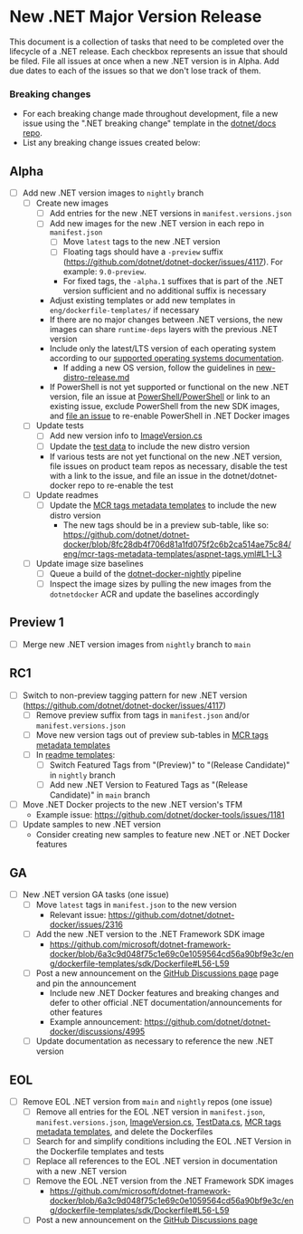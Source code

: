 # New .NET Major Version Release

This document is a collection of tasks that need to be completed over the lifecycle of a .NET release.
Each checkbox represents an issue that should be filed.
File all issues at once when a new .NET version is in Alpha.
Add due dates to each of the issues so that we don't lose track of them.

### Breaking changes
- For each breaking change made throughout development, file a new issue using the ".NET breaking change" template in the [dotnet/docs repo](https://github.com/dotnet/docs/issues/new/choose).
- List any breaking change issues created below:

## Alpha
- [ ] Add new .NET version images to `nightly` branch
    - [ ] Create new images
        - [ ] Add entries for the new .NET versions in `manifest.versions.json`
        - [ ] Add new images for the new .NET version in each repo in `manifest.json`
            - [ ] Move `latest` tags to the new .NET version
            - [ ] Floating tags should have a `-preview` suffix (https://github.com/dotnet/dotnet-docker/issues/4117). For example: `9.0-preview`.
            - For fixed tags, the `-alpha.1` suffixes that is part of the .NET version sufficient and no additional suffix is necessary
        - Adjust existing templates or add new templates in `eng/dockerfile-templates/` if necessary
        - If there are no major changes between .NET versions, the new images can share `runtime-deps` layers with the previous .NET version
        - Include only the latest/LTS version of each operating system according to our [supported operating systems documentation](https://github.com/dotnet/dotnet-docker/blob/main/documentation/supported-platforms.md#operating-systems).
            - If adding a new OS version, follow the guidelines in [new-distro-release.md](https://raw.githubusercontent.com/dotnet/dotnet-docker/main/.github/ISSUE_TEMPLATE/releases/new-distro-release.md)
        - If PowerShell is not yet supported or functional on the new .NET version, file an issue at [PowerShell/PowerShell](https://github.com/PowerShell/PowerShell/issues) or link to an existing issue, exclude PowerShell from the new SDK images, and [file an issue](https://github.com/dotnet/dotnet-docker/issues/new/choose) to re-enable PowerShell in .NET Docker images
    - [ ] Update tests
        - [ ] Add new version info to [ImageVersion.cs](https://github.com/dotnet/dotnet-docker/blob/nightly/tests/Microsoft.DotNet.Docker.Tests/ImageVersion.cs)
        - [ ] Update the [test data](https://github.com/dotnet/dotnet-docker/blob/nightly/tests/Microsoft.DotNet.Docker.Tests/TestData.cs) to include the new distro version
        - If various tests are not yet functional on the new .NET version, file issues on product team repos as necessary, disable the test with a link to the issue, and file an issue in the dotnet/dotnet-docker repo to re-enable the test
    - [ ] Update readmes
        - [ ] Update the [MCR tags metadata templates](https://github.com/dotnet/dotnet-docker/tree/main/eng/mcr-tags-metadata-templates) to include the new distro version
            - The new tags should be in a preview sub-table, like so: https://github.com/dotnet/dotnet-docker/blob/8fc28db4f706d81a1fd075f2c6b2ca514ae75c84/eng/mcr-tags-metadata-templates/aspnet-tags.yml#L1-L3
    - [ ] Update image size baselines
        - [ ] Queue a build of the [dotnet-docker-nightly](https://dev.azure.com/dnceng/internal/_build?definitionId=359) pipeline
        - [ ] Inspect the image sizes by pulling the new images from the `dotnetdocker` ACR and update the baselines accordingly

## Preview 1
- [ ] Merge new .NET version images from `nightly` branch to `main`

## RC1
- [ ] Switch to non-preview tagging pattern for new .NET version (https://github.com/dotnet/dotnet-docker/issues/4117)
    - [ ] Remove preview suffix from tags in `manifest.json` and/or `manifest.versions.json`
    - [ ] Move new version tags out of preview sub-tables in [MCR tags metadata templates](https://github.com/dotnet/dotnet-docker/tree/main/eng/mcr-tags-metadata-templates)
    - [ ] In [readme templates](https://github.com/dotnet/dotnet-docker/blob/main/eng/readme-templates/FeaturedTags.md):
        - [ ] Switch Featured Tags from "(Preview)" to "(Release Candidate)" in `nightly` branch
        - [ ] Add new .NET Version to Featured Tags as "(Release Candidate)" in `main` branch
- [ ] Move .NET Docker projects to the new .NET version's TFM
    - Example issue: https://github.com/dotnet/docker-tools/issues/1181
- [ ] Update samples to new .NET version
    - Consider creating new samples to feature new .NET or .NET Docker features

## GA
- [ ] New .NET version GA tasks (one issue)
    - [ ] Move `latest` tags in `manifest.json` to the new version
        - Relevant issue: https://github.com/dotnet/dotnet-docker/issues/2316
    - [ ] Add the new .NET version to the .NET Framework SDK image
        - https://github.com/microsoft/dotnet-framework-docker/blob/6a3c9d048f75c1e69c0e1059564cd56a90bf9e3c/eng/dockerfile-templates/sdk/Dockerfile#L56-L59
    - [ ] Post a new announcement on the [GitHub Discussions page](https://github.com/dotnet/dotnet-docker/discussions/new?category=announcements) page and pin the announcement
        - Include new .NET Docker features and breaking changes and defer to other official .NET documentation/announcements for other features
        - Example announcement: https://github.com/dotnet/dotnet-docker/discussions/4995
    - [ ] Update documentation as necessary to reference the new .NET version

## EOL
- [ ] Remove EOL .NET version from `main` and `nightly` repos (one issue)
    - [ ] Remove all entries for the EOL .NET version in `manifest.json`, `manifest.versions.json`, [ImageVersion.cs](https://github.com/dotnet/dotnet-docker/blob/nightly/tests/Microsoft.DotNet.Docker.Tests/ImageVersion.cs), [TestData.cs](https://github.com/dotnet/dotnet-docker/blob/nightly/tests/Microsoft.DotNet.Docker.Tests/TestData.cs), [MCR tags metadata templates](https://github.com/dotnet/dotnet-docker/tree/main/eng/mcr-tags-metadata-templates), and delete the Dockerfiles
    - [ ] Search for and simplify conditions including the EOL .NET Version in the Dockerfile templates and tests
    - [ ] Replace all references to the EOL .NET version in documentation with a new .NET version
    - [ ] Remove the EOL .NET version from the .NET Framework SDK images
        - https://github.com/microsoft/dotnet-framework-docker/blob/6a3c9d048f75c1e69c0e1059564cd56a90bf9e3c/eng/dockerfile-templates/sdk/Dockerfile#L56-L59
    - [ ] Post a new announcement on the [GitHub Discussions page](https://github.com/dotnet/dotnet-docker/discussions/new?category=announcements)
